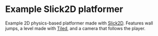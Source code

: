 # Example Slick2D platformer

Example 2D physics-based platformer made with [Slick2D](http://slick.ninjacave.com/). Features wall jumps, a level made with [Tiled](https://www.mapeditor.org/), and a camera that follows the player.
